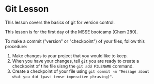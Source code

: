 # Git Lesson

This lesson covers the basics of git for version control.

This lesson is for the first day of the MSSE bootcamp (Chem 280).

To make a commit ("version" or "checkpoint") of your files, follow this procedure:

1. Make changes to your project that you would like to keep.
2. When you have your changes, tell `git` you are ready to create a checkpoint of t he file uisng the `git add FILENAME` command.
3. Create a checkpoint of your file using `git commit -m "Message about what you did (past tense imperative phrasing)"`.

